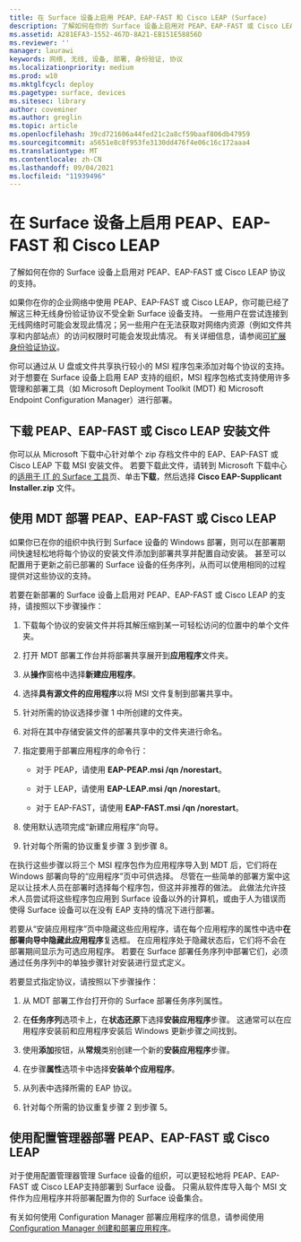 ```yaml
---
title: 在 Surface 设备上启用 PEAP、EAP-FAST 和 Cisco LEAP (Surface)
description: 了解如何在你的 Surface 设备上启用对 PEAP、EAP-FAST 或 Cisco LEAP 协议的支持。
ms.assetid: A281EFA3-1552-467D-8A21-EB151E58856D
ms.reviewer: ''
manager: laurawi
keywords: 网络, 无线, 设备, 部署, 身份验证, 协议
ms.localizationpriority: medium
ms.prod: w10
ms.mktglfcycl: deploy
ms.pagetype: surface, devices
ms.sitesec: library
author: coveminer
ms.author: greglin
ms.topic: article
ms.openlocfilehash: 39cd721606a44fed21c2a8cf59baaf806db47959
ms.sourcegitcommit: a5651e8c8f953fe3130dd476f4e06c16c172aaa4
ms.translationtype: MT
ms.contentlocale: zh-CN
ms.lasthandoff: 09/04/2021
ms.locfileid: "11939496"
---
```

# <a name="enable-peap-eap-fast-and-cisco-leap-on-surface-devices"></a>在 Surface 设备上启用 PEAP、EAP-FAST 和 Cisco LEAP

了解如何在你的 Surface 设备上启用对 PEAP、EAP-FAST 或 Cisco LEAP 协议的支持。

如果你在你的企业网络中使用 PEAP、EAP-FAST 或 Cisco LEAP，你可能已经了解这三种无线身份验证协议不受全新 Surface 设备支持。 一些用户在尝试连接到无线网络时可能会发现此情况；另一些用户在无法获取对网络内资源（例如文件共享和内部站点）的访问权限时可能会发现此情况。 有关详细信息，请参阅[可扩展身份验证协议](/windows-server/networking/technologies/extensible-authentication-protocol/network-access)。

你可以通过从 U 盘或文件共享执行较小的 MSI 程序包来添加对每个协议的支持。 对于想要在 Surface 设备上启用 EAP 支持的组织，MSI 程序包格式支持使用许多管理和部署工具（如 Microsoft Deployment Toolkit (MDT) 和 Microsoft Endpoint Configuration Manager）进行部署。

## <a name="download-peap-eap-fast-or-cisco-leap-installation-files"></a><a href="" id="download-peap--eap-fast--or-cisco-leap-installation-files--"></a>下载 PEAP、EAP-FAST 或 Cisco LEAP 安装文件

你可以从 Microsoft 下载中心针对单个 zip 存档文件中的 EAP、EAP-FAST 或 Cisco LEAP 下载 MSI 安装文件。 若要下载此文件，请转到 Microsoft 下载中心的[适用于 IT 的 Surface 工具](https://www.microsoft.com/download/details.aspx?id=46703)页、单击**下载**，然后选择 **Cisco EAP-Supplicant Installer.zip** 文件。

## <a name="deploy-peap-eap-fast-or-cisco-leap-with-mdt"></a>使用 MDT 部署 PEAP、EAP-FAST 或 Cisco LEAP

如果你已在你的组织中执行到 Surface 设备的 Windows 部署，则可以在部署期间快速轻松地将每个协议的安装文件添加到部署共享并配置自动安装。 甚至可以配置用于更新之前已部署的 Surface 设备的任务序列，从而可以使用相同的过程提供对这些协议的支持。

若要在新部署的 Surface 设备上启用对 PEAP、EAP-FAST 或 Cisco LEAP 的支持，请按照以下步骤操作：

1. 下载每个协议的安装文件并将其解压缩到某一可轻松访问的位置中的单个文件夹。

2. 打开 MDT 部署工作台并将部署共享展开到**应用程序**文件夹。

3. 从**操作**窗格中选择**新建应用程序**。

4. 选择**具有源文件的应用程序**以将 MSI 文件复制到部署共享中。

5. 针对所需的协议选择步骤 1 中所创建的文件夹。

6. 对将在其中存储安装文件的部署共享中的文件夹进行命名。

7. 指定要用于部署应用程序的命令行：

    - 对于 PEAP，请使用 **EAP-PEAP.msi /qn /norestart**。

    - 对于 LEAP，请使用 **EAP-LEAP.msi /qn /norestart**。

    - 对于 EAP-FAST，请使用 **EAP-FAST.msi /qn /norestart**。

8. 使用默认选项完成“新建应用程序”向导。

9. 针对每个所需的协议重复步骤 3 到步骤 8。

在执行这些步骤以将三个 MSI 程序包作为应用程序导入到 MDT 后，它们将在 Windows 部署向导的“应用程序”页中可供选择。 尽管在一些简单的部署方案中这足以让技术人员在部署时选择每个程序包，但这并非推荐的做法。 此做法允许技术人员尝试将这些程序包应用到 Surface 设备以外的计算机，或由于人为错误而使得 Surface 设备可以在没有 EAP 支持的情况下进行部署。

若要从“安装应用程序”页中隐藏这些应用程序，请在每个应用程序的属性中选中**在部署向导中隐藏此应用程序**复选框。 在应用程序处于隐藏状态后，它们将不会在部署期间显示为可选应用程序。 若要在 Surface 部署任务序列中部署它们，必须通过任务序列中的单独步骤针对安装进行显式定义。

若要显式指定协议，请按照以下步骤操作：

1. 从 MDT 部署工作台打开你的 Surface 部署任务序列属性。

2. 在**任务序列**选项卡上，在**状态还原**下选择**安装应用程序**步骤。 这通常可以在应用程序安装前和应用程序安装后 Windows 更新步骤之间找到。

3. 使用**添加**按钮，从**常规**类别创建一个新的**安装应用程序**步骤。

4. 在步骤**属性**选项卡中选择**安装单个应用程序**。

5. 从列表中选择所需的 EAP 协议。

6. 针对每个所需的协议重复步骤 2 到步骤 5。

## <a name="deploy-peap-eap-fast-or-cisco-leap-with-configuration-manager"></a>使用配置管理器部署 PEAP、EAP-FAST 或 Cisco LEAP

对于使用配置管理器管理 Surface 设备的组织，可以更轻松地将 PEAP、EAP-FAST 或 Cisco LEAP支持部署到 Surface 设备。 只需从软件库导入每个 MSI 文件作为应用程序并将部署配置为你的 Surface 设备集合。

有关如何使用 Configuration Manager 部署应用程序的信息，请参阅使用 [Configuration Manager 创建和部署应用程序](/mem/configmgr/apps/get-started/create-and-deploy-an-application)。

